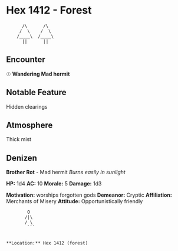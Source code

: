 # Hex 1412 - Forest
```
      /\      /\
     /  \    /  \
    /____\  /____\
      ||      ||
```

## Encounter

☉ **Wandering Mad hermit**

## Notable Feature

Hidden clearings

## Atmosphere

Thick mist

## Denizen

**Brother Rot** - Mad hermit
*Burns easily in sunlight*

**HP:** 1d4 **AC:** 10 **Morale:** 5
**Damage:** 1d3

**Motivation:** worships forgotten gods
**Demeanor:** Cryptic
**Affiliation:** Merchants of Misery
**Attitude:** Opportunistically friendly

```
        O
       /|\
       / \
        ```


**Location:** Hex 1412 (forest)

